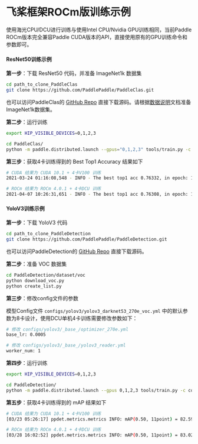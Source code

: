 # 飞桨框架ROCm版训练示例

使用海光CPU/DCU进行训练与使用Intel CPU/Nvidia GPU训练相同，当前Paddle ROCm版本完全兼容Paddle CUDA版本的API，直接使用原有的GPU训练命令和参数即可。

#### ResNet50训练示例

**第一步**：下载 ResNet50 代码，并准备 ImageNet1k 数据集

```bash
cd path_to_clone_PaddleClas
git clone https://github.com/PaddlePaddle/PaddleClas.git
```
也可以访问PaddleClas的 [GitHub Repo](https://github.com/PaddlePaddle/PaddleClas) 直接下载源码。请根据[数据说明](https://github.com/PaddlePaddle/PaddleClas/blob/release/2.0/docs/zh_CN/tutorials/data.md)文档准备ImageNet1k数据集。

**第二步**：运行训练

```bash
export HIP_VISIBLE_DEVICES=0,1,2,3

cd PaddleClas/
python -m paddle.distributed.launch --gpus="0,1,2,3" tools/train.py -c ./ppcls/configs/ImageNet/ResNet/ResNet50.yaml
```

**第三步**：获取4卡训练得到的 Best Top1 Accuracy 结果如下

```bash
# CUDA 结果为 CUDA 10.1 + 4卡V100 训练
2021-03-24 01:16:08,548 - INFO - The best top1 acc 0.76332, in epoch: 118

# ROCm 结果为 ROCm 4.0.1 + 4卡DCU 训练
2021-04-07 10:26:31,651 - INFO - The best top1 acc 0.76308, in epoch: 109
```

#### YoloV3训练示例

**第一步**：下载 YoloV3 代码

```bash
cd path_to_clone_PaddleDetection
git clone https://github.com/PaddlePaddle/PaddleDetection.git
```
也可以访问PaddleDetection的 [GitHub Repo](https://github.com/PaddlePaddle/PaddleDetection) 直接下载源码。

**第二步**：准备 VOC 数据集

```bash
cd PaddleDetection/dataset/voc
python download_voc.py
python create_list.py
```

**第三步**：修改config文件的参数

模型Config文件 `configs/yolov3/yolov3_darknet53_270e_voc.yml` 中的默认参数为8卡设计，使用DCU单机4卡训练需要修改参数如下：

```bash
# 修改 configs/yolov3/_base_/optimizer_270e.yml
base_lr: 0.0005

# 修改 configs/yolov3/_base_/yolov3_reader.yml
worker_num: 1
```

**第四步**：运行训练

```bash
export HIP_VISIBLE_DEVICES=0,1,2,3

cd PaddleDetection/
python -m paddle.distributed.launch --gpus 0,1,2,3 tools/train.py -c configs/yolov3/yolov3_darknet53_270e_voc.yml --eval
```

**第五步**：获取4卡训练得到的 mAP 结果如下

```bash
# CUDA 结果为 CUDA 10.1 + 4卡V100 训练
[03/23 05:26:17] ppdet.metrics.metrics INFO: mAP(0.50, 11point) = 82.59%

# ROCm 结果为 ROCm 4.0.1 + 4卡DCU 训练
[03/28 16:02:52] ppdet.metrics.metrics INFO: mAP(0.50, 11point) = 83.02%
```
